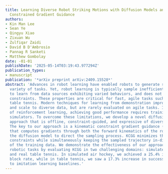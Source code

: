 ```yaml
---
title: Learning Diverse Robot Striking Motions with Diffusion Models and Kinematically
  Constrained Gradient Guidance
authors:
- Kin Man Lee
- Sean Ye
- Qingyu Xiao
- Zixuan Wu
- Zulfiqar Zaidi
- David B D'Ambrosio
- Pannag R Sanketi
- Matthew Gombolay
date: -01-01
publishDate: '2025-05-14T03:19:43.977294Z'
publication_types:
- manuscript
publication: '*arXiv preprint arXiv:2409.15528*'
abstract: 'Advances in robot learning have enabled robots to generate skills for a
  variety of tasks. Yet, robot learning is typically sample inefficient, struggles
  to learn from data sources exhibiting varied behaviors, and does not naturally incorporate
  constraints. These properties are critical for fast, agile tasks such as playing
  table tennis. Modern techniques for learning from demonstration improve sample efficiency
  and scale to diverse data, but are rarely evaluated on agile tasks. In the case
  of reinforcement learning, achieving good performance requires training on high-fidelity
  simulators. To overcome these limitations, we develop a novel diffusion modeling
  approach that is offline, constraint-guided, and expressive of diverse agile behaviors.
  The key to our approach is a kinematic constraint gradient guidance (KCGG) technique
  that computes gradients through both the forward kinematics of the robot arm and
  the diffusion model to direct the sampling process. KCGG minimizes the cost of violating
  constraints while simultaneously keeping the sampled trajectory in-distribution
  of the training data. We demonstrate the effectiveness of our approach for time-critical
  robotic tasks by evaluating KCGG in two challenging domains: simulated air hockey
  and real table tennis. In simulated air hockey, we achieved a 25.4% increase in
  block rate, while in table tennis, we saw a 17.3% increase in success rate compared
  to imitation learning baselines.'
---
```

